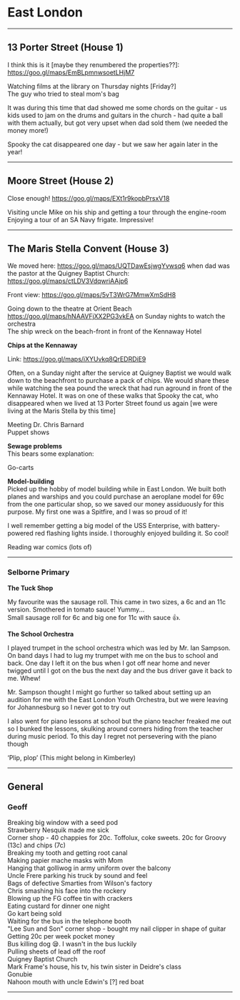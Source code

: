 # East London

---

## 13 Porter Street (House 1)

I think this is it [maybe they renumbered the properties??]: <https://goo.gl/maps/EmBLpmnwsoetLHjM7>  

Watching films at the library on Thursday nights [Friday?]  
The guy who tried to steal mom's bag  

It was during this time that dad showed me some chords on the guitar - us kids used to jam on the drums and guitars in the church - had quite a ball with them actually, but got very upset when dad sold them (we needed the money more!)  

Spooky the cat disappeared one day - but we saw her again later in the year!  

---

## Moore Street (House 2)

Close enough! <https://goo.gl/maps/EXt1r9kopbPrsxV18>  

Visiting uncle Mike on his ship and getting a tour through the engine-room  
Enjoying a tour of an SA Navy frigate. Impressive!  

---

## The Maris Stella Convent (House 3)  

We moved here: <https://goo.gl/maps/UQTDawEsjwgYvwsq6> when dad was the pastor at the Quigney Baptist Church: <https://goo.gl/maps/ctLDV3VdqwriAAjp6>  

Front view: <https://goo.gl/maps/5vT3WrG7MmwXmSdH8>

Going down to the theatre at Orient Beach <https://goo.gl/maps/hNAAVFjXX2PG3vkEA> on Sunday nights to watch the orchestra  
The ship wreck on the beach-front in front of the Kennaway Hotel  

**Chips at the Kennaway**  

Link: <https://goo.gl/maps/iXYUvkq8QrEDRDiE9>  

Often, on a Sunday night after the service at Quigney Baptist we would walk down to the beachfront to purchase a pack of chips. We would share these while watching the sea pound the wreck that had run aground in front of the Kennaway Hotel. It was on one of these walks that Spooky the cat, who disappeared when we lived at 13 Porter Street found us again [we were living at the Maris Stella by this time]  

Meeting Dr. Chris Barnard  
Puppet shows  

**Sewage problems**  
This bears some explanation:

Go-carts  

**Model-building**  
Picked up the hobby of model building while in East London. We built both planes and warships and you could purchase an aeroplane model for 69c from the one particular shop, so we saved our money assiduously for this purpose. My first one was a Spitfire, and I was so proud of it!  

I well remember getting a big model of the USS Enterprise, with battery-powered red flashing lights inside. I thoroughly enjoyed building it. So cool!

Reading war comics (lots of)  

---

### Selborne Primary

**The Tuck Shop**

My favourite was the sausage roll. This came in two sizes, a 6c and an 11c version. Smothered in tomato sauce! Yummy...  
Small sausage roll for 6c and big one for 11c with sauce 👍.  


**The School Orchestra**

I played trumpet in the school orchestra which was led by Mr. Ian Sampson. On band days I had to lug my trumpet with me on the bus to school and back. One day I left it on the bus when I got off near home and never twigged until I got on the bus the next day and the bus driver gave it back to me. Whew!  

Mr. Sampson thought I might go further so talked about setting up an audition for me with the East London Youth Orchestra, but we were leaving for Johannesburg so I never got to try out  

I also went for piano lessons at school but the piano teacher freaked me out so I bunked the lessons, skulking around corners hiding from the teacher during music period. To this day I regret not persevering with the piano though  

‘Plip, plop’ (This might belong in Kimberley)  

---

## General


### Geoff

Breaking big window with a seed pod  
Strawberry Nesquik made me sick  
Corner shop - 40 chappies for 20c. Toffolux, coke sweets. 20c for Groovy (13c) and chips (7c)  
Breaking my tooth and getting root canal  
Making papier mache masks with Mom  
Hanging that golliwog in army uniform over the balcony  
Uncle Frere parking his truck by sound and feel  
Bags of defective Smarties from Wilson's factory  
Chris smashing his face into the rockery  
Blowing up the FG coffee tin with crackers  
Eating custard for dinner one night  
Go kart being sold  
Waiting for the bus in the telephone booth  
"Lee Sun and Son" corner shop - bought my nail clipper in shape of guitar  
Getting 20c per week pocket money  
Bus killing dog 😪. I wasn't in the bus luckily  
Pulling sheets of lead off the roof  
Quigney Baptist Church  
Mark Frame's house, his tv, his twin sister in Deidre's class  
Gonubie  
Nahoon mouth with uncle Edwin's [?] red boat  

---
